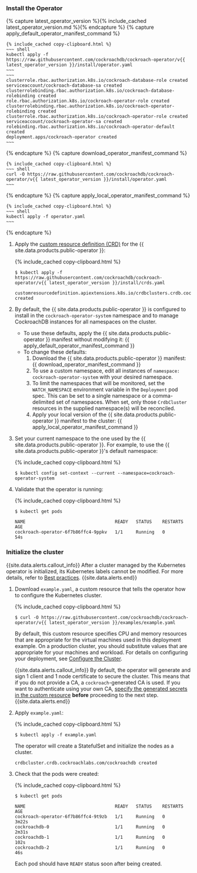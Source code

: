 ### Install the Operator

{% capture latest_operator_version %}{% include_cached latest_operator_version.md %}{% endcapture %}
{% capture apply_default_operator_manifest_command %}

    {% include_cached copy-clipboard.html %}
    ~~~ shell
    kubectl apply -f https://raw.githubusercontent.com/cockroachdb/cockroach-operator/v{{ latest_operator_version }}/install/operator.yaml
    ~~~
    ~~~
    clusterrole.rbac.authorization.k8s.io/cockroach-database-role created
    serviceaccount/cockroach-database-sa created
    clusterrolebinding.rbac.authorization.k8s.io/cockroach-database-rolebinding created
    role.rbac.authorization.k8s.io/cockroach-operator-role created
    clusterrolebinding.rbac.authorization.k8s.io/cockroach-operator-rolebinding created
    clusterrole.rbac.authorization.k8s.io/cockroach-operator-role created
    serviceaccount/cockroach-operator-sa created
    rolebinding.rbac.authorization.k8s.io/cockroach-operator-default created
    deployment.apps/cockroach-operator created
    ~~~
{% endcapture %}
{% capture download_operator_manifest_command %}

    {% include_cached copy-clipboard.html %}
    ~~~ shell
    curl -O https://raw.githubusercontent.com/cockroachdb/cockroach-operator/v{{ latest_operator_version }}/install/operator.yaml
    ~~~
{% endcapture %}
{% capture apply_local_operator_manifest_command %}

    {% include_cached copy-clipboard.html %}
    ~~~ shell
    kubectl apply -f operator.yaml
    ~~~
{% endcapture %}

1. Apply the [custom resource definition (CRD)](https://kubernetes.io/docs/concepts/extend-kubernetes/api-extension/custom-resources/#customresourcedefinitions) for the {{ site.data.products.public-operator }}:

    {% include_cached copy-clipboard.html %}
    ~~~ shell
    $ kubectl apply -f https://raw.githubusercontent.com/cockroachdb/cockroach-operator/v{{ latest_operator_version }}/install/crds.yaml
    ~~~

    ~~~
    customresourcedefinition.apiextensions.k8s.io/crdbclusters.crdb.cockroachlabs.com created
    ~~~

1. By default, the {{ site.data.products.public-operator }} is configured to install in the `cockroach-operator-system` namespace and to manage CockroachDB instances for all namespaces on the cluster.<ul><li>To use these defaults, apply the {{ site.data.products.public-operator }} manifest without modifying it: {{ apply_default_operator_manifest_command }}</li><li>To change these defaults:<ol><li>Download the {{ site.data.products.public-operator }} manifest: {{ download_operator_manifest_command }}</li><li>To use a custom namespace, edit all instances of <code>namespace: cockroach-operator-system</code> with your desired namespace.</code></li><li>To limit the namespaces that will be monitored, set the <code>WATCH_NAMESPACE</code> environment variable in the <code>Deployment</code> pod spec. This can be set to a single namespace or a comma-delimited set of namespaces. When set, only those <code>CrdbCluster</code> resources in the supplied namespace(s) will be reconciled.</li><li>Apply your local version of the {{ site.data.products.public-operator }} manifest to the cluster: {{ apply_local_operator_manifest_command }}</li></ol></li></ul>

1. Set your current namespace to the one used by the {{ site.data.products.public-operator }}. For example, to use the {{ site.data.products.public-operator }}'s default namespace:

    {% include_cached copy-clipboard.html %}
    ~~~ shell
    $ kubectl config set-context --current --namespace=cockroach-operator-system
    ~~~

1. Validate that the operator is running:

    {% include_cached copy-clipboard.html %}
    ~~~ shell
    $ kubectl get pods
    ~~~

    ~~~
    NAME                                  READY   STATUS    RESTARTS   AGE
    cockroach-operator-6f7b86ffc4-9ppkv   1/1     Running   0          54s
    ~~~

### Initialize the cluster

{{site.data.alerts.callout_info}}
After a cluster managed by the Kubernetes operator is initialized, its Kubernetes labels cannot be modified. For more details, refer to [Best practices](#best-practices).
{{site.data.alerts.end}}

1. Download `example.yaml`, a custom resource that tells the operator how to configure the Kubernetes cluster.

    {% include_cached copy-clipboard.html %}
    ~~~ shell
    $ curl -O https://raw.githubusercontent.com/cockroachdb/cockroach-operator/v{{ latest_operator_version }}/examples/example.yaml
    ~~~

    By default, this custom resource specifies CPU and memory resources that are appropriate for the virtual machines used in this deployment example. On a production cluster, you should substitute values that are appropriate for your machines and workload. For details on configuring your deployment, see [Configure the Cluster](configure-cockroachdb-kubernetes.html).

    {{site.data.alerts.callout_info}}
    By default, the operator will generate and sign 1 client and 1 node certificate to secure the cluster. This means that if you do not provide a CA, a `cockroach`-generated CA is used. If you want to authenticate using your own CA, [specify the generated secrets in the custom resource](secure-cockroachdb-kubernetes.html#use-a-custom-ca) **before** proceeding to the next step.
    {{site.data.alerts.end}}

1. Apply `example.yaml`:

    {% include_cached copy-clipboard.html %}
    ~~~ shell
    $ kubectl apply -f example.yaml
    ~~~

    The operator will create a StatefulSet and initialize the nodes as a cluster.

    ~~~
    crdbcluster.crdb.cockroachlabs.com/cockroachdb created
    ~~~

1. Check that the pods were created:

    {% include_cached copy-clipboard.html %}
    ~~~ shell
    $ kubectl get pods
    ~~~

    ~~~
    NAME                                  READY   STATUS    RESTARTS   AGE
    cockroach-operator-6f7b86ffc4-9t9zb   1/1     Running   0          3m22s
    cockroachdb-0                         1/1     Running   0          2m31s
    cockroachdb-1                         1/1     Running   0          102s
    cockroachdb-2                         1/1     Running   0          46s
    ~~~

    Each pod should have `READY` status soon after being created.
